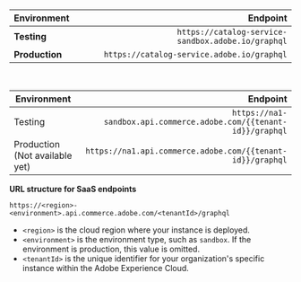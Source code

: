 &#8203;<Edition name="paas" />

| Environment | Endpoint    |
|------------ | ----------: |
| **Testing**    | `https://catalog-service-sandbox.adobe.io/graphql` |
| **Production** | `https://catalog-service.adobe.io/graphql` |

&#8203;<Edition name="saas" />

|  Environment | Endpoint |
| ------------ | --------:|
| Testing | `https://na1-sandbox.api.commerce.adobe.com/{{tenant-id}}/graphql` |
| Production (Not available yet) | `https://na1.api.commerce.adobe.com/{{tenant-id}}/graphql` |

**URL structure for SaaS endpoints**

```text
https://<region>-<environment>.api.commerce.adobe.com/<tenantId>/graphql
```

- `<region>` is the cloud region where your instance is deployed.
- `<environment>` is the environment type, such as `sandbox`. If the environment is production, this value is omitted.
- `<tenantId>` is the unique identifier for your organization's specific instance within the Adobe Experience Cloud.
